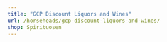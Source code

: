 ```yaml
---
title: "GCP Discount Liquors and Wines"
url: /horseheads/gcp-discount-liquors-and-wines/
shop: Spirituosen
---
```

